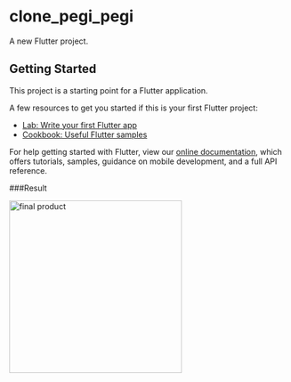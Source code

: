 # clone_pegi_pegi

A new Flutter project.

## Getting Started

This project is a starting point for a Flutter application.

A few resources to get you started if this is your first Flutter project:

- [Lab: Write your first Flutter app](https://flutter.dev/docs/get-started/codelab)
- [Cookbook: Useful Flutter samples](https://flutter.dev/docs/cookbook)

For help getting started with Flutter, view our
[online documentation](https://flutter.dev/docs), which offers tutorials,
samples, guidance on mobile development, and a full API reference.

###Result


<img width="310" alt="final product" src="https://user-images.githubusercontent.com/69494417/111267393-6edda780-865e-11eb-9ed0-438a587bd352.PNG">


